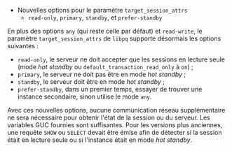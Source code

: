 <!--
Les commits sur ce sujet sont :

* https://commitfest.postgresql.org/32/1677/
* https://git.postgresql.org/gitweb/?p=postgresql.git;a=commit;h=ee28cacf619f4d9c23af5a80e1171a5adae97381

Discussion

* https://gitlab.dalibo.info/formation/workshops/-/issues/114

-->

<div class="slide-content">

* Nouvelles options pour le paramètre `target_session_attrs`
  * `read-only`, `primary`, `standby`, et `prefer-standby`

</div>

<div class="notes">

En plus des options `any` (qui reste celle par défaut) et `read-write`, le
paramètre `target_session_attrs` de `libpq` supporte désormais les options
suivantes :

* `read-only`, le serveur ne doit accepter que les sessions en lecture seule
  (mode _hot standby_ ou `default_transaction_read_only` à `on`) ;
* `primary`, le serveur ne doit pas être en mode _hot standby_ ;
* `standby`, le serveur doit être en mode _hot standby_ ;
* `prefer-standby`, dans un premier temps, essayer de trouver une instance
  secondaire, sinon utilise le mode `any`.

Avec ces nouvelles options, aucune communication réseau supplémentaire ne sera
nécessaire pour obtenir l'état de la session ou du serveur. Les variables GUC
fournies sont suffisantes. Pour les versions plus anciennes, une requête `SHOW`
ou `SELECT` devait être émise afin de détecter si la session était en lecture
seule ou si l'instance était en mode _hot standby_.

</div>
